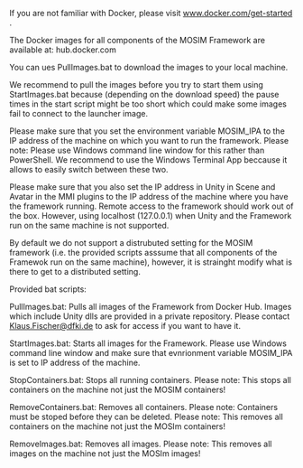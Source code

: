 If you are not familiar with Docker, please visit www.docker.com/get-started .

The Docker images for all components of the MOSIM Framework are available at: hub.docker.com

You can ues PullImages.bat to download the images to your local machine.

We recommend to pull the images before you try to start them using StartImages.bat because (depending on the download speed) the pause times in the start script might be too short which could make some images fail to connect to the launcher image.

Please make sure that you set the environment variable MOSIM_IPA to the IP address of the machine on which you want to run the framework.
Please note: Please use Windows command line window for this rather than PowerShell.
We recommend to use the Windows Terminal App beccause it allows to easily switch between these two.

Please make sure that you also set the IP address in Unity in Scene and Avatar in the MMI plugins to the IP address of the machine where you have the framework running.
Remote access to the framework should work out of the box. However, using localhost (127.0.0.1) when Unity and the Framework run on the same machine is not supported.

By default we do not support a distrubuted setting for the MOSIM framework (i.e. the provided scripts asssume that all components of the Framewok run on the same machine), however, it is strainght modify what is there to get to a distributed setting.

Provided bat scripts:

PullImages.bat:
	Pulls all images of the Framework from Docker Hub.
	Images which include Unity dlls are provided in a private repository.
	Please contact Klaus.Fischer@dfki.de to ask for access if you want to have it.

StartImages.bat:
	Starts all images for the Framework.
	Please use Windows command line window and make sure that evnrionment variable MOSIM_IPA is set to IP address of the machine.

StopContainers.bat:
	Stops all running containers.
	Please note: This stops all containers on the machine not just the MOSIM containers!

RemoveContainers.bat:
	Removes all containers.
	Please note: Containers must be stoped before they can be deleted.
	Please note: This removes all containers on the machine not just the MOSIm containers!

RemoveImages.bat:
	Removes all images.
	Please note: This removes all images on the machine not just the MOSIm images!
	
